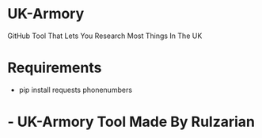 # UK-Armory
GitHub Tool That Lets You Research Most Things In The UK


# Requirements

- pip install requests phonenumbers



# - UK-Armory Tool Made By Rulzarian
